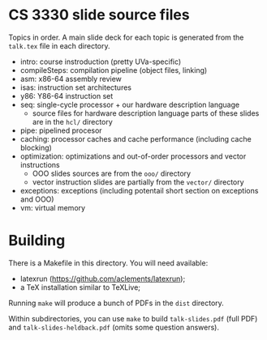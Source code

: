 # CS 3330 slide source files

Topics in order. A main slide deck for each topic is generated from the `talk.tex` file in each
directory.

*  intro: course instroduction (pretty UVa-specific)
*  compileSteps: compilation pipeline (object files, linking)
*  asm: x86-64 assembly review
*  isas: instruction set architectures
*  y86: Y86-64 instruction set
*  seq: single-cycle processor + our hardware description language
    *  source files for hardware description language parts of these slides are in the `hcl/` directory
*  pipe: pipelined procesor
*  caching: processor caches and cache performance (including cache blocking)
*  optimization: optimizations and out-of-order processors and vector instructions
    *  OOO slides sources are from the `ooo/` directory
    *  vector instruction slides are partially from the `vector/` directory
*  exceptions: exceptions (including potentail short section on exceptions and OOO)
*  vm: virtual memory

# Building

There is a Makefile in this directory. You will need available:

*  latexrun (https://github.com/aclements/latexrun);
*  a TeX installation similar to TeXLive;

Running `make` will produce a bunch of PDFs in the `dist` directory.

Within subdirectories, you can use `make` to build `talk-slides.pdf` (full PDF)
and `talk-slides-heldback.pdf` (omits some question answers).
